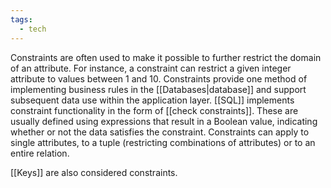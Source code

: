 ```yaml
---
tags:
  - tech
---
```

Constraints are often used to make it possible to further restrict the domain of an attribute.
For instance, a constraint can restrict a given integer attribute to values between 1 and 10.
Constraints provide one method of implementing business rules in the [[Databases|database]] and support subsequent data use within the application layer.
[[SQL]] implements constraint functionality in the form of [[check constraints]].
These are usually defined using expressions that result in a Boolean value, indicating whether or not the data satisfies the constraint.
Constraints can apply to single attributes, to a tuple (restricting combinations of attributes) or to an entire relation.

[[Keys]] are also considered constraints.